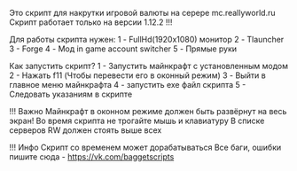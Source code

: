 Это скрипт для накрутки игровой валюты на серере mc.reallyworld.ru
Скрипт работает только на версии 1.12.2 !!!

Для работы скрипта нужен:
1 - FullHd(1920x1080) монитор
2 - Tlauncher
3 - Forge
4 - Мод in game account switcher
5 - Прямые руки

Как запустить скрипт?
1 - Запустить майнкрафт с установленным модом
2 - Нажать f11 (Чтобы перевести его в оконный режим)
3 - Выйти в главное меню майнкрафта
4 - запустить exe файл скрипта
5 - Следовать указаниям в скрипте

!!! Важно 
Майнкрафт в оконном режиме должен быть развёрнут на весь экран!
Во время скрипта не трогайте мышь и клавиатуру
В списке серверов RW должен стоять выше всех

!!! Инфо
Скрипт со временем может дорабатываться
Все баги, ошибки пишите сюда - https://vk.com/baggetscripts
